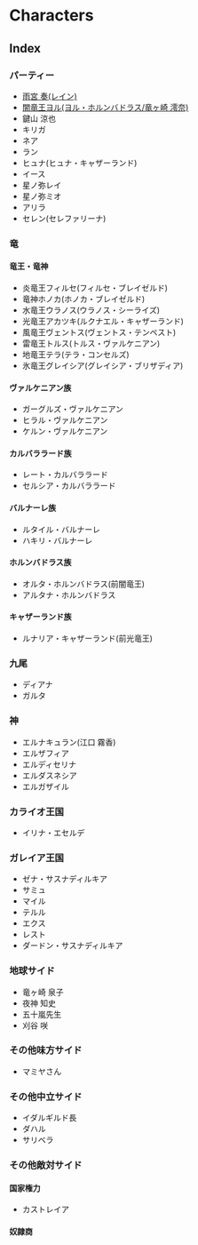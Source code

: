 # Characters

## Index

### パーティー

- [雨宮 奏(レイン)](/char/main/amemiya_kanade)
- [闇竜王ヨル(ヨル・ホルンバドラス/竜ヶ崎 澪奈)](/character/main/yoru)
- 鍵山 涼也
- キリガ
- ネア
- ラン
- ヒュナ(ヒュナ・キャザーランド)
- イース
- 星ノ弥レイ
- 星ノ弥ミオ
- アリラ
- セレン(セレファリーナ)

### 竜

#### 竜王・竜神

- 炎竜王フィルセ(フィルセ・ブレイゼルド)
- 竜神ホノカ(ホノカ・ブレイゼルド)
- 水竜王ウラノス(ウラノス・シーライズ)
- 光竜王アカツキ(ルクナエル・キャザーランド)
- 風竜王ヴェントス(ヴェントス・テンペスト)
- 雷竜王トルス(トルス・ヴァルケニアン)
- 地竜王テラ(テラ・コンセルズ)
- 氷竜王グレイシア(グレイシア・ブリザディア)

#### ヴァルケニアン族

- ガーグルズ・ヴァルケニアン
- ヒラル・ヴァルケニアン
- ケルン・ヴァルケニアン

#### カルバララード族

- レート・カルバララード
- セルシア・カルバララード

#### バルナーレ族

- ルタイル・バルナーレ
- ハキリ・バルナーレ

#### ホルンバドラス族

- オルタ・ホルンバドラス(前闇竜王)
- アルタナ・ホルンバドラス

#### キャザーランド族

- ルナリア・キャザーランド(前光竜王)

### 九尾

- ディアナ
- ガルタ

### 神

- エルナキュラン(江口 霧香)
- エルザフィア
- エルディセリナ
- エルダスネシア
- エルガザイル

### カライオ王国

- イリナ・エセルデ

### ガレイア王国

- ゼナ・サスナディルキア
- サミュ
- マイル
- テルル
- エクス
- レスト
- ダードン・サスナディルキア

### 地球サイド

- 竜ヶ崎 泉子
- 夜神 知史
- 五十嵐先生
- 刈谷 咲

### その他味方サイド

- マミヤさん

### その他中立サイド

- イダルギルド長
- ダハル
- サリベラ

### その他敵対サイド

#### 国家権力

- カストレイア

#### 奴隷商
